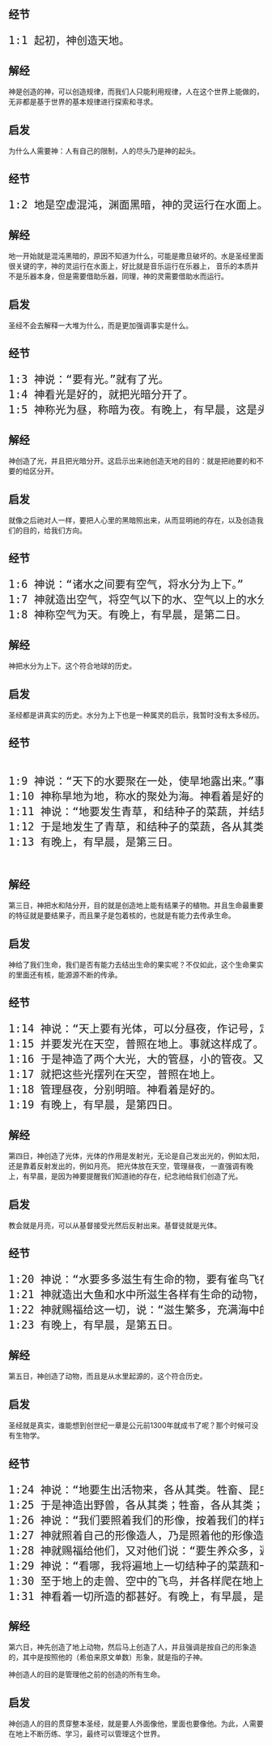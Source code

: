 ## 经节
<pre style="font-size: 21px;">
1:1 起初，神创造天地。
</pre>

## 解经

神是创造的神，可以创造规律，而我们人只能利用规律，人在这个世界上能做的，无非都是基于世界的基本规律进行探索和寻求。

## 启发

为什么人需要神：人有自己的限制，人的尽头乃是神的起头。

## 经节
<pre style="font-size: 21px;">
1:2 地是空虚混沌，渊面黑暗，神的灵运行在水面上。
</pre>

## 解经

地一开始就是混沌黑暗的，原因不知道为什么，可能是撒旦破坏的。水是圣经里面很关键的字，神的灵运行在水面上，好比就是音乐运行在乐器上，
音乐的本质并不是乐器本身，但是需要借助乐器，同理，神的灵需要借助水而运行。

## 启发

圣经不会去解释一大堆为什么，而是更加强调事实是什么。

## 经节
<pre style="font-size: 21px;">
1:3 神说：“要有光。”就有了光。
1:4 神看光是好的，就把光暗分开了。 
1:5 神称光为昼，称暗为夜。有晚上，有早晨，这是头一日。
</pre>

## 解经

神创造了光，并且把光暗分开。这启示出来祂创造天地的目的：就是把祂要的和不要的给区分开。

## 启发

就像之后祂对人一样，要把人心里的黑暗照出来，从而显明祂的存在，以及创造我们的目的，给我们方向。

## 经节
<pre style="font-size: 21px;">
1:6 神说：“诸水之间要有空气，将水分为上下。”
1:7 神就造出空气，将空气以下的水、空气以上的水分开了。事就这样成了。
1:8 神称空气为天。有晚上，有早晨，是第二日。
</pre>

## 解经

神把水分为上下。这个符合地球的历史。

## 启发

圣经都是讲真实的历史。水分为上下也是一种属灵的启示，我暂时没有太多经历。

## 经节
<pre style="font-size: 21px;">

1:9 神说：“天下的水要聚在一处，使旱地露出来。”事就这样成了。
1:10 神称旱地为地，称水的聚处为海。神看着是好的。
1:11 神说：“地要发生青草，和结种子的菜蔬，并结果子的树木，各从其类，果子都包着核。”事就这样成了。
1:12 于是地发生了青草，和结种子的菜蔬，各从其类，并结果子的树木，各从其类，果子都包着核。神看着是好的。
1:13 有晚上，有早晨，是第三日。

</pre>

## 解经

第三日，神把水和陆分开，目的就是创造地上能有结果子的植物。并且生命最重要的特征就是要结果子，而且果子是包着核的，也就是有能力去传承生命。

## 启发

神给了我们生命，我们是否有能力去结出生命的果实呢？不仅如此，这个生命果实的里面还有核，能源源不断的传承。

## 经节
<pre style="font-size: 21px;">
1:14 神说：“天上要有光体，可以分昼夜，作记号，定节令、日子、年岁。”
1:15 并要发光在天空，普照在地上。事就这样成了。
1:16 于是神造了两个大光，大的管昼，小的管夜。又造众星。
1:17 就把这些光摆列在天空，普照在地上。
1:18 管理昼夜，分别明暗。神看着是好的。
1:19 有晚上，有早晨，是第四日。
</pre>

## 解经

第四日，神创造了光体，光体的作用是发射光，无论是自己发出光的，例如太阳，还是靠着反射发出的，例如月亮。
把光体放在天空，管理昼夜， 一直强调有晚上，有早晨，是因为神要提醒我们知道祂的存在，纪念祂给我们创造了光。

## 启发

教会就是月亮，可以从基督接受光然后反射出来。基督徒就是光体。

## 经节
<pre style="font-size: 21px;">
1:20 神说：“水要多多滋生有生命的物，要有雀鸟飞在地面以上，天空之中。”
1:21 神就造出大鱼和水中所滋生各样有生命的动物，各从其类。又造出各样飞鸟，各从其类。神看着是好的。
1:22 神就赐福给这一切，说：“滋生繁多，充满海中的水。雀鸟也要多生在地上。”
1:23 有晚上，有早晨，是第五日。
</pre>

## 解经

第五日，神创造了动物，而且是从水里起源的，这个符合历史。

## 启发

圣经就是真实，谁能想到创世纪一章是公元前1300年就成书了呢？那个时候可没有生物学。

## 经节

<pre style="font-size: 21px;">
1:24 神说：“地要生出活物来，各从其类。牲畜、昆虫、野兽，各从其类。”事就这样成了。
1:25 于是神造出野兽，各从其类；牲畜，各从其类；地上一切昆虫，各从其类。神看着是好的。
1:26 神说：“我们要照着我们的形像，按着我们的样式造人，使他们管理海里的鱼、空中的鸟、地上的牲畜和全地，并地上所爬的一切昆虫。”
1:27 神就照着自己的形像造人，乃是照着他的形像造男造女。
1:28 神就赐福给他们，又对他们说：“要生养众多，遍满地面，治理这地。也要管理海里的鱼、空中的鸟和地上各样行动的活物。”
1:29 神说：“看哪，我将遍地上一切结种子的菜蔬和一切树上所结有核的果子，全赐给你们作食物。”
1:30 至于地上的走兽、空中的飞鸟，并各样爬在地上有生命的物，我将青草赐给它们作食物。事就这样成了。
1:31 神看着一切所造的都甚好。有晚上，有早晨，是第六日。
</pre>

## 解经

第六日，神先创造了地上动物，然后马上创造了人，并且强调是按自己的形象造的，其中是按照他的（希伯来原文单数）形象，就是指的子神。

神创造人的目的是管理他之前的创造的所有生命。

## 启发

神创造人的目的贯穿整本圣经，就是要人外面像他，里面也要像他。为此，人需要在地上不断历练、学习，最终可以管理这个世界。


